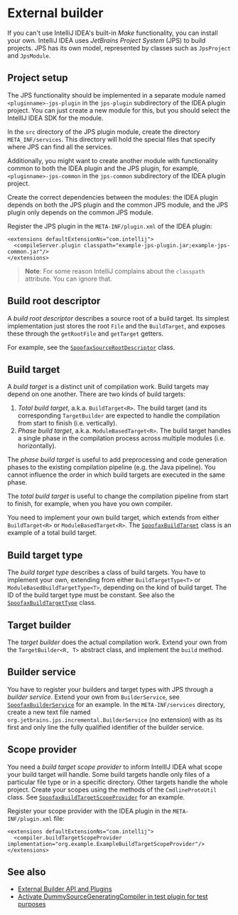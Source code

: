 # External builder

If you can't use IntelliJ IDEA's built-in _Make_ functionality, you can install your own. IntelliJ IDEA uses _JetBrains Project System_ (JPS) to build projects. JPS has its own model, represented by classes such as `JpsProject` and `JpsModule`.


## Project setup
The JPS functionality should be implemented in a separate module named `<pluginname>-jps-plugin` in the `jps-plugin` subdirectory of the IDEA plugin project. You can just create a new module for this, but you should select the IntellIJ IDEA SDK for the module.

In the `src` directory of the JPS plugin module, create the directory `META_INF/services`. This directory will hold the special files that specify where JPS can find all the services.

Additionally, you might want to create another module with functionality common to both the IDEA plugin and the JPS plugin, for example, `<pluginname>-jps-common` in the `jps-common` subdirectory of the IDEA plugin project.

Create the correct dependencies between the modules: the IDEA plugin depends on both the JPS plugin and the common JPS module, and the JPS plugin only depends on the common JPS module.

Register the JPS plugin in the `META-INF/plugin.xml` of the IDEA plugin:

    <extensions defaultExtensionNs="com.intellij">
      <compileServer.plugin classpath="example-jps-plugin.jar;example-jps-common.jar"/>
    </extensions>
    
> **Note**: For some reason IntelliJ complains about the `classpath` attribute. You can ignore that.


## Build root descriptor
A _build root descriptor_ describes a source root of a build target. Its simplest implementation just stores the root `File` and the `BuildTarget`, and exposes these through the `getRootFile` and `getTarget` getters.

For example, see the [`SpoofaxSourceRootDescriptor`](#) class.


## Build target
A _build target_ is a distinct unit of compilation work. Build targets may depend on one another. There are two kinds of build targets:

1. _Total build target_, a.k.a. `BuildTarget<R>`. The build target (and its corresponding `TargetBuilder` are expected to handle the compilation from start to finish (i.e. vertically). 
2. _Phase build target_, a.k.a. `ModuleBasedTarget<R>`. The build target handles a single phase in the compilation process across multiple modules (i.e. horizontally).

The _phase build target_ is useful to add preprocessing and code generation phases to the existing compilation pipeline (e.g. the Java pipeline). You cannot influence the order in which build targets are executed in the same phase.

The _total build target_ is useful to change the compilation pipeline from start to finish, for example, when you have you own compiler.

You need to implement your own build target, which extends from either `BuildTarget<R>` or `ModuleBasedTarget<R>`. The [`SpoofaxBuildTarget`](#) class is an example of a total build target.


## Build target type
The _build target type_ describes a class of build targets. You have to implement your own, extending from either `BuildTargetType<T>` or `ModuleBasedBuildTargetType<T>`, depending on the kind of build target. The ID of the build target type must be constant. See also the [`SpoofaxBuildTargetType`](#) class.


## Target builder
The _target builder_ does the actual compilation work. Extend your own from the `TargetBuilder<R, T>` abstract class, and implement the `build` method.


## Builder service
You have to register your builders and target types with JPS through a _builder service_. Extend your own from `BuilderService`, see [`SpoofaxBuilderService`](#) for an example. In the `META-INF/services` directory, create a new text file named `org.jetbrains.jps.incremental.BuilderService` (no extension) with as its first and only line the fully qualified identifier of the builder service.


## Scope provider
You need a _build target scope provider_ to inform IntellIJ IDEA what scope your build target will handle. Some build targets handle only files of a particular file type or in a specific directory. Other targets handle the whole project. Create your scopes using the methods of the `CmdlineProtoUtil` class. See [`SpoofaxBuildTargetScopeProvider`](#) for an example.

Register your scope provider with the IDEA plugin in the `META-INF/plugin.xml` file:

    <extensions defaultExtensionNs="com.intellij">
      <compiler.buildTargetScopeProvider implementation="org.example.ExampleBuildTargetScopeProvider"/>
    </extensions>


## See also

* [External Builder API and Plugins](http://www.jetbrains.org/intellij/sdk/docs/reference_guide/frameworks_and_external_apis/external_builder_api.html)
* [Activate DummySourceGeneratingCompiler in test plugin for test purposes](https://devnet.jetbrains.com/message/5484095)
